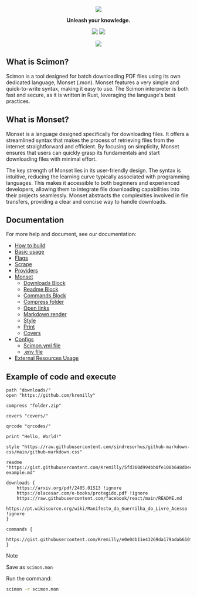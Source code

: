 <div align='center'>
    <img src="https://i.imgur.com/ZZ9a1DU.png"/>
</div>

<p align='center'><b>Unleash your knowledge.</b></p>

<p align='center'>
	<a href='https://github.com/Scibun/Scibun/actions/workflows/rust.yml'><img src='https://img.shields.io/github/actions/workflow/status/scibun/scimon/rust.yml?style=flat-square'/></a>
	<img src='https://img.shields.io/github/license/Scibun/Scimon?style=flat-square'/>
</p>

<p align='center'>
    <img src='https://i.imgur.com/RRPMQ2j.png' />
</p>

## What is Scimon?

Scimon is a tool designed for batch downloading PDF files using its own dedicated language, Monset (.mon). Monset features a very simple and quick-to-write syntax, making it easy to use. The Scimon interpreter is both fast and secure, as it is written in Rust, leveraging the language's best practices.

## What is Monset?

Monset is a language designed specifically for downloading files. It offers a streamlined syntax that makes the process of retrieving files from the internet straightforward and efficient. By focusing on simplicity, Monset ensures that users can quickly grasp its fundamentals and start downloading files with minimal effort.

The key strength of Monset lies in its user-friendly design. The syntax is intuitive, reducing the learning curve typically associated with programming languages. This makes it accessible to both beginners and experienced developers, allowing them to integrate file downloading capabilities into their projects seamlessly. Monset abstracts the complexities involved in file transfers, providing a clear and concise way to handle downloads.

## Documentation

For more help and document, see our documentation:

- [How to build](https://scibun.github.io/ScimonDocs/build.html)
- [Basic usage](https://scibun.github.io/ScimonDocs/basic-usage.html)
- [Flags](https://scibun.github.io/ScimonDocs/flags.html)
- [Scrape](https://scibun.github.io/ScimonDocs/scrape.html)
- [Providers](https://scibun.github.io/ScimonDocs/providers.html)
- [Monset](https://scibun.github.io/ScimonDocs/monset/what-is.html)
  - [Downloads Block](https://scibun.github.io/ScimonDocs/monset/download-block.html)
  - [Readme Block](https://scibun.github.io/ScimonDocs/monset/readme-block.html)
  - [Commands Block](https://scibun.github.io/ScimonDocs/monset/commands-block.html)
  - [Compress folder](https://scibun.github.io/ScimonDocs/monset/compress.html)
  - [Open links](https://scibun.github.io/ScimonDocs/monset/open-links.html)
  - [Markdown render](https://scibun.github.io/ScimonDocs/monset/markdown-render.html)
  - [Style](https://scibun.github.io/ScimonDocs/monset/style.html)
  - [Print](https://scibun.github.io/ScimonDocs/monset/prints.html)
  - [Covers](https://scibun.github.io/ScimonDocs/monset/covers.html)
- [Configs](https://scibun.github.io/ScimonDocs/configs/index.html)
  - [Scimon.yml file](https://scibun.github.io/ScimonDocs/configs/scimon.yml-file.html)
  - [.env file](https://scibun.github.io/ScimonDocs/configs/env-file.html)
- [External Resources Usage](https://scibun.github.io/ScimonDocs/external-resources.html)

## Example of code and execute

```monset
path "downloads/"
open "https://github.com/kremilly"

compress "folder.zip"

covers "covers/"

qrcode "qrcodes/"

print "Hello, World!"

style "https://raw.githubusercontent.com/sindresorhus/github-markdown-css/main/github-markdown.css"

readme "https://gist.githubusercontent.com/Kremilly/5fd360d994bb0fe108b648d0e4c9e92f/raw/5f180716411e11fc352188c805c0707ac96d70a0/readme-example.md"

downloads {
    https://arxiv.org/pdf/2405.01513 !ignore
    https://olacesar.com/e-books/protegido.pdf !ignore
    https://raw.githubusercontent.com/facebook/react/main/README.md
    https://pt.wikisource.org/wiki/Manifesto_da_Guerrilha_do_Livre_Acesso !ignore
}

commands {
    https://gist.githubusercontent.com/Kremilly/e0e0db11e43269da179adab610f38bb1/raw/6820be26a936a54bac713d03deb49edf804d0b6b/index.py
}
```

> [!note]
>
> Save as `scimon.mon`

Run the command:

```bash
scimon -r scimon.mon
```
